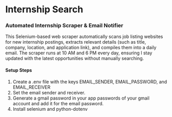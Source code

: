 # Internship Search
### Automated Internship Scraper &amp; Email Notifier
This Selenium-based web scraper automatically scans job listing websites for new internship postings, extracts relevant details (such as title, company, location, and application link), and compiles them into a daily email. The scraper runs at 10 AM and 6 PM every day, ensuring I stay updated with the latest opportunities without manually searching.

#### Setup Steps
1) Create a .env file with the keys EMAIL_SENDER, EMAIL_PASSWORD, and EMAIL_RECEIVER
2) Set the email sender and receiver.
3) Generate a gmail password in your app passwords of your gmail account and add it for the email password.
4) Install selenium and python-dotenv
